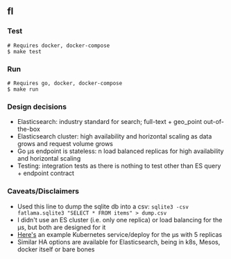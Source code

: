 ## fl

### Test

```
# Requires docker, docker-compose
$ make test
```

### Run

```
# Requires go, docker, docker-compose
$ make run
```

### Design decisions

- Elasticsearch: industry standard for search; full-text + geo_point out-of-the-box
- Elasticsearch cluster: high availability and horizontal scaling as data grows and request volume grows
- Go µs endpoint is stateless: n load balanced replicas for high availability and horizontal scaling
- Testing: integration tests as there is nothing to test other than ES query + endpoint contract

### Caveats/Disclaimers

- Used this line to dump the sqlite db into a csv: `sqlite3 -csv fatlama.sqlite3 "SELECT * FROM items" > dump.csv`
- I didn't use an ES cluster (i.e. only one replica) or load balancing for the µs, but both are designed for it
- [Here's](example-kubernetes-deployment.yml) an example Kubernetes service/deploy for the µs with 5 replicas
- Similar HA options are available for Elasticsearch, being in k8s, Mesos, docker itself or bare bones
